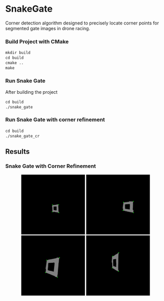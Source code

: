 # SnakeGate

Corner detection algorithm designed to precisely locate corner points for segmented gate images in drone racing. 

### Build Project with CMake
```
mkdir build
cd build
cmake ..
make
```

### Run Snake Gate
After building the project
```
cd build
./snake_gate
```

### Run Snake Gate with corner refinement
```
cd build
./snake_gate_cr
```

## Results
### Snake Gate with Corner Refinement

<p align="center">
  <img src="snake_gate_corner_refinement_results/result_1.png" width="200"/>
  <img src="snake_gate_corner_refinement_results/result_3.png" width="200"/>
  <img src="snake_gate_corner_refinement_results/result_7.png" width="200"/>
  <img src="snake_gate_corner_refinement_results/result_10.png" width="200"/>
</p>

